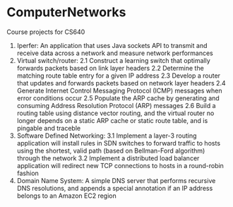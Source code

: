 # ComputerNetworks

Course projects for CS640
1. Iperfer: An application that uses Java sockets API to transmit and receive data across a network and measure network performances
2. Virtual switch/router: 
	2.1 Construct a learning switch that optimally forwards packets based on link layer headers
	2.2 Determine the matching route table entry for a given IP address
	2.3 Develop a router that updates and forwards packets based on network layer headers
	2.4 Generate Internet Control Messaging Protocol (ICMP) messages when error conditions occur
	2.5 Populate the ARP cache by generating and consuming Address Resolution Protocol (ARP) messages
	2.6 Build a routing table using distance vector routing, and the virtual router no longer depends on a static ARP cache or static route table, and is pingable and traceble
3. Software Defined Networking:
	3.1 Implement a layer-3 routing application will install rules in SDN switches to forward traffic to hosts using the shortest, valid path (based on Bellman-Ford algorithm) through the network
	3.2 Implement a distributed load balancer application will redirect new TCP connections to hosts in a round-robin fashion
4. Domain Name System: A simple DNS server that performs recursive DNS resolutions, and appends a special annotation if an IP address belongs to an Amazon EC2 region
